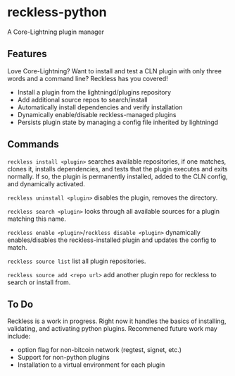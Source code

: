 # reckless-python

A Core-Lightning plugin manager

## Features

Love Core-Lightning? Want to install and test a CLN plugin with only three words and a command line? Reckless has you covered!

- Install a plugin from the lightningd/plugins repository
- Add additional source repos to search/install
- Automatically install dependencies and verify installation
- Dynamically enable/disable reckless-managed plugins
- Persists plugin state by managing a config file inherited by lightningd

## Commands

`reckless install <plugin>` searches available repositories, if one matches, clones it, installs dependencies, and tests that the plugin executes and exits normally.  If so, the plugin is permanently installed, added to the CLN config, and dynamically activated.

`reckless uninstall <plugin>` disables the plugin, removes the directory.

`reckless search <plugin>` looks through all available sources for a plugin matching this name.

`reckless enable <plugin>`/`reckless disable <plugin>` dynamically enables/disables the reckless-installed plugin and updates the config to match.

`reckless source list` list all plugin repositories.

`reckless source add <repo url>` add another plugin repo for reckless to search or install from.

## To Do

Reckless is a work in progress. Right now it handles the basics of installing, validating, and activating python plugins. Recommened future work may include:
- option flag for non-bitcoin network (regtest, signet, etc.)
- Support for non-python plugins
- Installation to a virtual environment for each plugin
